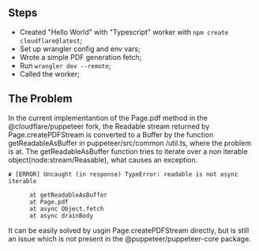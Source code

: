 
## Steps

- Created "Hello World" with "Typescript" worker with `npm create cloudflare@latest`;
- Set up wrangler config and env vars;
- Wrote a simple PDF generation fetch;
- Run `wrangler dev --remote`;
- Called the worker;

## The Problem
In the current implementantion of the Page.pdf method in the @cloudflare/puppeteer fork, the Readable stream returned by Page.createPDFStream is converted to a Buffer by the function getReadableAsBuffer in puppeteer/src/common
/util.ts, where the problem is at. The getReadableAsBuffer function tries to iterate over a non iterable object(node:stream/Reasable), what causes an exception. 
```
✘ [ERROR] Uncaught (in response) TypeError: readable is not async iterable

      at getReadableAsBuffer
      at Page.pdf
      at async Object.fetch
      at async drainBody
```

It can be easily solved by usgin Page.createPDFStream directly, but is still an issue which is not present in the @puppeteer/puppeteer-core package.
